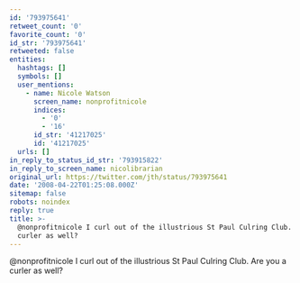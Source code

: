 ```yaml
---
id: '793975641'
retweet_count: '0'
favorite_count: '0'
id_str: '793975641'
retweeted: false
entities:
  hashtags: []
  symbols: []
  user_mentions:
    - name: Nicole Watson
      screen_name: nonprofitnicole
      indices:
        - '0'
        - '16'
      id_str: '41217025'
      id: '41217025'
  urls: []
in_reply_to_status_id_str: '793915822'
in_reply_to_screen_name: nicolibrarian
original_url: https://twitter.com/jth/status/793975641
date: '2008-04-22T01:25:08.000Z'
sitemap: false
robots: noindex
reply: true
title: >-
  @nonprofitnicole I curl out of the illustrious St Paul Culring Club. Are you a
  curler as well?
---
```


@nonprofitnicole I curl out of the illustrious St Paul Culring Club. Are you a curler as well?